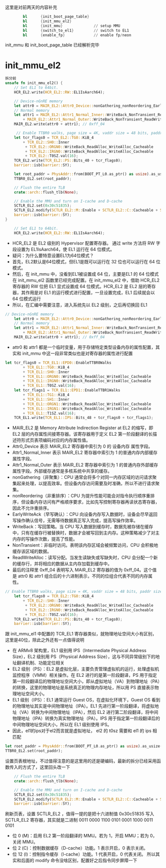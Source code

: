 这里是对前两天的内容补充
```s
        bl      {init_boot_page_table}
        bl      {init_mmu_el2}
        bl      {init_mmu}              // setup MMU
        bl      {switch_to_el1}         // switch to EL1
        bl      {enable_fp}             // enable fp/neon
```
init_mmu 和 init_boot_page_table 已经解析完毕

# init_mmu_el2
```rust
拆分前
unsafe fn init_mmu_el2() {
    // Set EL1 to 64bit.
    HCR_EL2.write(HCR_EL2::RW::EL1IsAarch64);

    // Device-nGnRE memory
    let attr0 = MAIR_EL2::Attr0_Device::nonGathering_nonReordering_EarlyWriteAck;
    // Normal memory
    let attr1 = MAIR_EL2::Attr1_Normal_Inner::WriteBack_NonTransient_ReadWriteAlloc
        + MAIR_EL2::Attr1_Normal_Outer::WriteBack_NonTransient_ReadWriteAlloc;
    MAIR_EL2.write(attr0 + attr1); // 0xff_04

     // Enable TTBR0 walks, page size = 4K, vaddr size = 48 bits, paddr size = 40 bits.
    let tcr_flags0 = TCR_EL2::TG0::KiB_4
        + TCR_EL2::SH0::Inner
         + TCR_EL2::ORGN0::WriteBack_ReadAlloc_WriteAlloc_Cacheable
         + TCR_EL2::IRGN0::WriteBack_ReadAlloc_WriteAlloc_Cacheable
         + TCR_EL2::T0SZ.val(16);
    TCR_EL2.write(TCR_EL2::PS::Bits_40 + tcr_flags0);
    barrier::isb(barrier::SY);

    let root_paddr = PhysAddr::from(BOOT_PT_L0.as_ptr() as usize).as_usize() as _;
    TTBR0_EL2.set(root_paddr);

    // Flush the entire TLB
    crate::arch::flush_tlb(None);

    // Enable the MMU and turn on I-cache and D-cache
    SCTLR_EL2.set(0x30c51835);
    SCTLR_EL2.modify(SCTLR_EL2::M::Enable + SCTLR_EL2::C::Cacheable + SCTLR_EL2::I::Cacheable);
    barrier::isb(barrier::SY);
}
```
```rust
    // Set EL1 to 64bit.
    HCR_EL2.write(HCR_EL2::RW::EL1IsAarch64);
```
- HCR_EL2 是 EL2 级别的 Hypervisor 配置寄存器。
通过 write 方法将 RW 字段设置为 EL1IsAarch64，使 EL1 运行在 64 位模式。
- 疑问：为什么要特意设置EL1为64位模式？
- 首先，EL2默认是64位模式，但EL1是既可以运行在 32 位也可以运行在 64 位模式。
- 然后，在 init_mmu 中，没看到EL1被设置成 64 位，主要是EL1 的 64 位模式在 init_mmu_el2 函数里已经完成配置。在 init_mmu_el2 中，借助 HCR_EL2 寄存器的 RW 位把 EL1 显式设置成 64 位模式。HCR_EL2 是 EL2 层的寄存器，其作用是对 EL1 的运行模式进行配置，一旦设置完成，EL1 后续就会以 64 位模式运行
- 所以，在汇编中需要注意，进入系统先以 EL2 级别，之后再切换回 EL1
```rust
// Device-nGnRE memory
    let attr0 = MAIR_EL2::Attr0_Device::nonGathering_nonReordering_EarlyWriteAck;
    // Normal memory
    let attr1 = MAIR_EL2::Attr1_Normal_Inner::WriteBack_NonTransient_ReadWriteAlloc
        + MAIR_EL2::Attr1_Normal_Outer::WriteBack_NonTransient_ReadWriteAlloc;
    MAIR_EL2.write(attr0 + attr1); // 0xff_04
```
- attr0 和 attr1 都是一个临时变量，用于存储特定类型设备内存的属性配置，其实和 init_mmu 中这一段非常类似也是对寄存器的属性进行配置
```rust
let tcr_flags0 = TCR_EL1::EPD0::EnableTTBR0Walks
        + TCR_EL1::TG0::KiB_4
        + TCR_EL1::SH0::Inner
        + TCR_EL1::ORGN0::WriteBack_ReadAlloc_WriteAlloc_Cacheable
        + TCR_EL1::IRGN0::WriteBack_ReadAlloc_WriteAlloc_Cacheable
        + TCR_EL1::T0SZ.val(16);
    let tcr_flags1 = TCR_EL1::EPD1::EnableTTBR1Walks
        + TCR_EL1::TG1::KiB_4
        + TCR_EL1::SH1::Inner
        + TCR_EL1::ORGN1::WriteBack_ReadAlloc_WriteAlloc_Cacheable
        + TCR_EL1::IRGN1::WriteBack_ReadAlloc_WriteAlloc_Cacheable
        + TCR_EL1::T1SZ.val(16);
    TCR_EL1.write(TCR_EL1::IPS::Bits_48 + tcr_flags0 + tcr_flags1);
```
- MAIR_EL2 是 Memory Attribute Indirection Register at EL2 的缩写，即 EL2 层的内存属性间接寄存器。该寄存器用于定义 EL2 第一阶段翻译的长描述符形式页表项编码对应的内存属性值。
- Attr0_Device 表示 MAIR_EL2 寄存器中索引为 0 的 设备内存 属性字段。
- Attr1_Normal_Inner 表示 MAIR_EL2 寄存器中索引为 1 的普通内存内部缓存属性字段。
- Attr1_Normal_Outer 表示 MAIR_EL2 寄存器中索引为 1 的普通内存外部缓存属性字段。外部缓存通常是多核系统中共享的缓存。
- nonGathering（非聚集）：CPU 通常会将多个对同一内存区域的访问请求聚集起来处理，以提高效率。但设备内存访问需要及时准确，所以不进行请求聚集。
- nonReordering（非重排序）：CPU 为提升性能可能会对指令执行顺序重排序，但设备内存访问有严格顺序要求，比如先写控制寄存器再读状态寄存器，因此不允许重排序。
- EarlyWriteAck（早写确认）：CPU 向设备内存写入数据时，设备会尽早返回写操作确认信号，无需等待数据真正写入完成，提高写操作效率。
- WriteBack：写回策略。当 CPU 写入数据到缓存时，数据先被存储在缓存中，只有在缓存行被替换时，数据才会被写回到主内存。这种策略减少了对主内存的写操作次数，提高了性能。
- NonTransient：非临时访问。表明该内存区域会被频繁访问，CPU 会积极地缓存该区域的数据。
- ReadWriteAlloc：读写分配。当发生读缺失或写缺失时，CPU 会分配一个新的缓存行，并将相应的数据从主内存加载到缓存中。
- 最后的注释里 0xff_04 表明写入 MAIR_EL2 寄存器的值为 0xff_04。这个值是 attr0 和 attr1 组合后的十六进制表示，不同的位组合代表不同的内存属性。
```rust
// Enable TTBR0 walks, page size = 4K, vaddr size = 48 bits, paddr size = 40 bits.
    let tcr_flags0 = TCR_EL2::TG0::KiB_4
        + TCR_EL2::SH0::Inner
         + TCR_EL2::ORGN0::WriteBack_ReadAlloc_WriteAlloc_Cacheable
         + TCR_EL2::IRGN0::WriteBack_ReadAlloc_WriteAlloc_Cacheable
         + TCR_EL2::T0SZ.val(16);
    TCR_EL2.write(TCR_EL2::PS::Bits_40 + tcr_flags0);
    barrier::isb(barrier::SY);
```
跟 init_mmu_el1 中配置的 TCR_EL1 寄存器类似，就物理地址空间大小有区别，这里是40位，除此之外还有一点值得说明
- 在 ARMv8 架构里，EL1 级别用 IPS（Intermediate Physical Address Size），EL2 级别用 PS（Physical Address Size），这与不同异常级别下的地址翻译机制、功能定位相关
- EL2 级别（PS）：EL2 是虚拟化层，主要负责管理虚拟机的运行，处理虚拟机监控程序（VMM）相关操作。在 EL2 进行的是第一阶段翻译，PS 用于指定第一阶段翻译后的物理地址空间大小，即从虚拟地址（VA）到物理地址（PA）的转换，这里的物理地址是系统真正的物理内存地址，所以用 PS 直接表示物理地址空间大小。
- EL1 级别（IPS）：EL1 通常运行 Guest OS，在虚拟化环境下，Guest OS 看到的物理地址其实是中间物理地址（IPA）。EL1 先进行第一阶段翻译，将虚拟地址（VA）转换为中间物理地址（IPA），然后 EL2 进行第二阶段翻译，将中间物理地址（IPA）转换为真实物理地址（PA）。IPS 用于指定第一阶段翻译后的中间物理地址空间大小，所以在 EL1 级别使用 IPS。
- 因此，el1的ips对于el2而言就是虚拟地址， el2 的 t0sz 需要和 el1 的 ips 相匹配
```rust
let root_paddr = PhysAddr::from(BOOT_PT_L0.as_ptr() as usize).as_usize() as _;
TTBR0_EL2.set(root_paddr);
```
设置页表根地址，不过值得注意的是这里用的还是硬编码，最新的拆分已经采用函数传入的方式了，这里回头改一下
```rust
    // Flush the entire TLB
    crate::arch::flush_tlb(None);

    // Enable the MMU and turn on I-cache and D-cache
    SCTLR_EL2.set(0x30c51835);
    SCTLR_EL2.modify(SCTLR_EL2::M::Enable + SCTLR_EL2::C::Cacheable + SCTLR_EL2::I::Cacheable);
    barrier::isb(barrier::SY);
```
刷新页表，设置 SCTLR_EL2 ，值得一提的是把十六进制值 0x30c51835 写入 SCTLR_EL2 寄存器，其实就是二进制 0011 0000 1100 0101 0001 1000 0011 0101
- 位 0 (M)：启用 EL2 第一阶段翻译的 MMU。若为 1，开启 MMU；若为 0，关闭 MMU。
- 位 2 (C)：控制数据缓存（D-cache）功能。1 表示开启，0 表示关闭。
- 位 12 (I)：控制指令缓存（I-cache）功能。1 代表开启，0 代表关闭。
所以其实和后面的 modify 命令没啥区别，配置好之后指令同步屏障一下
